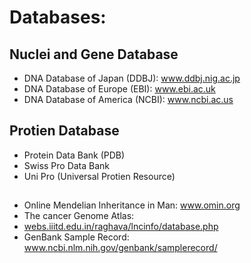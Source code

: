 # Databases:
## Nuclei and Gene Database
- DNA Database of Japan (DDBJ): www.ddbj.nig.ac.jp
- DNA Database of Europe (EBI): www.ebi.ac.uk
- DNA Database of America (NCBI): www.ncbi.ac.us

## Protien Database
- Protein Data Bank (PDB)
- Swiss Pro Data Bank
- Uni Pro (Universal Protien Resource)


##

- Online Mendelian Inheritance in Man: www.omin.org
- The cancer Genome Atlas:
- [webs.iiitd.edu.in/raghava/lncinfo/database.php](https://webs.iiitd.edu.in/raghava/lncinfo/database.php)
- GenBank Sample Record: www.ncbi.nlm.nih.gov/genbank/samplerecord/